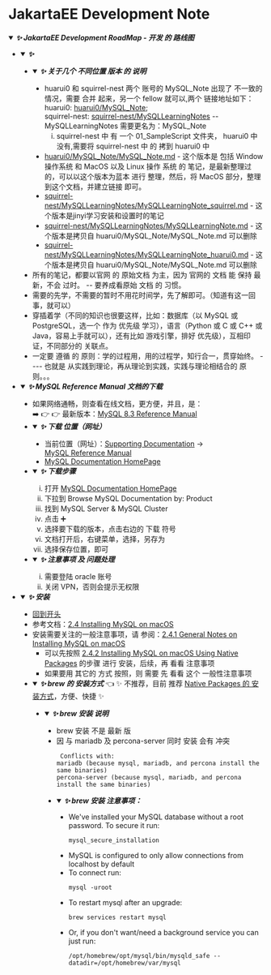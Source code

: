 # JakartaEE Development Note

<details open>
    <summary>
        <i><b>✨ JakartaEE Development RoadMap - 开发 的 路线图</b></i>
    </summary>
    <a id="jakartaee-development-note"></a>
    <ul type="disc">
        <li>
            <details open>
                <summary>
                    <i><b>✨ </b></i>
                </summary>
                <ul type="disc">
                    <li>
                        <details open>
                            <summary>
                                <i><b>✨ 关于几个 不同位置 版本 的 说明</b></i>
                            </summary>
                            <a id="explanation-for-different-ver-in-diff-position"></a>
                            <ul type="disc">
                                <li>huarui0 和 squirrel-nest 两个 账号的 MySQL_Note 出现了 不一致的 情况，需要 合并 起来，另一个 fellow 就可以,两个 链接地址如下：<br>
                                    huarui0: <a href="https://github.com/huarui0/MySQL_Note/tree/master">huarui0/MySQL_Note</a>;<br>
                                    squirrel-nest: <a href="https://github.com/huarui0/MySQL_Note/tree/master">squirrel-nest/MySQLLearningNotes</a> -- MySQLLearningNotes 需要更名为：MySQL_Note<br>
                                    <ol type="i">
                                        <li>squirrel-nest 中 有 一个 01_SampleScript 文件夹， huarui0 中没有,需要将 squirrel-nest 中 的 拷到  huarui0 中</li>
                                    </ol>
                                </li>
                                <li><a href="https://github.com/huarui0/MySQL_Note/blob/master/MySQL_Note.md">huarui0/MySQL_Note/MySQL_Note.md</a> - 这个版本是 包括 Window 操作系统 和 MacOS 以及 Linux 操作 系统 的 笔记，是最新整理过的，可以以这个版本为蓝本 进行 整理，然后，将 MacOS 部分，整理到这个文档，并建立链接 即可。</li>
                                <li><a href="https://github.com/squirrel-nest/MySQLLearningNotes/blob/master/MySQLLearningNote_squirrel.md">squirrel-nest/MySQLLearningNotes/MySQLLearningNote_squirrel.md</a> - 这个版本是jinyi学习安装和设置时的笔记</li>
                                <li><a href="https://github.com/squirrel-nest/MySQLLearningNotes/blob/master/MySQLLearningNote.md">squirrel-nest/MySQLLearningNotes/MySQLLearningNote.md</a> - 这个版本是拷贝自 huarui0/MySQL_Note/MySQL_Note.md 可以删除</li>
                                <li><a href="https://github.com/squirrel-nest/MySQLLearningNotes/blob/master/MySQLLearningNote_huarui0.md">squirrel-nest/MySQLLearningNotes/MySQLLearningNote_huarui0.md</a> - 这个版本是拷贝自 huarui0/MySQL_Note/MySQL_Note.md 可以删除</li>
                            </ul>
                        </details>
                    </li>
                    <li>
                        所有的笔记，都要以官网 的 原始文档 为主，因为 官网的 文档 能 保持 最新，不会 过时。 -- 要养成看原始 文档 的 习惯。
                    </li>
                    <li>
                        需要的先学，不需要的暂时不用花时间学，先了解即可。（知道有这一回事，就可以）
                    </li>
                    <li>
                        穿插着学（不同的知识也很要这样，比如：数据库（以 MySQL 或 PostgreSQL，选一个 作为 优先级 学习），语言（Python 或 C 或 C++ 或 Java，容易上手就可以），还有比如 游戏引擎，排好 优先级），互相印证，不同部分的 关联点。
                    </li>
                    <li>
                        一定要 遵循 的 原则：学的过程用，用的过程学，知行合一，贯穿始终。 ---- 也就是 从实践到理论，再从理论到实践，实践与理论相结合的 原则。。。
                    </li>
                </ul>
            </details>
        </li>
        <li>
            <details open>
                <summary>
                    <i><b>✨ MySQL Reference Manual 文档的下载</b></i>
                </summary>
                <a id="mysql-reference-download-note" ></a>
                <ul type="disc">
                    <li>如果网络通畅，则查看在线文档，更方便，并且，是：<br>
                        ➡️ 👉 👉 最新版本：<a href="https://dev.mysql.com/doc/refman/8.3/en/">MySQL 8.3 Reference Manual</a>
                    <li>
                        <details open>
                            <summary>
                                <i><b>✨ 下载 位置（网址）</b></i>
                            </summary>
                            <a id="source-for-mysql-reference-download" ></a>
                            <ul type="disc">
                                <li>当前位置（网址）：<a href="https://docs.oracle.com/en-us/iaas/mysql-database/doc/supporting-documentation.html">Supporting Documentation</a>  -> <br><a href="https://dev.mysql.com/doc/refman/en/">MySQL Reference Manual</a></li>
                                <li><a href="https://dev.mysql.com/doc/refman/en/">MySQL Documentation HomePage</a></li>
                            </ul>
                        </details>
                    </li>
                    <li>
                        <details open>
                            <summary>
                                <i><b>✨ 下载步骤</b></i>
                            </summary>
                            <a id="mysql-reference-download-step-by-step" ></a>
                            <ol type="i">
                                <li>打开 <a href="https://dev.mysql.com/doc/">MySQL Documentation HomePage</a></li>
                                <li>下拉到 Browse MySQL Documentation by: Product</li>
                                <li>找到 MySQL Server & MySQL Cluster</li>
                                <li>点击 ➕</li>
                                <li>选择要下载的版本，点击右边的 下载 符号</li>
                                <li>文档打开后，右键菜单，选择，另存为</li>
                                <li>选择保存位置，即可</li>
                            </ol>
                        </details>
                    </li>
                    <li>
                        <details open>
                            <summary>
                                <i><b>✨ 注意事项 及 问题处理</b></i>
                            </summary>
                            <a id="note-and-troubleshooting-for-mysql-reference-download" ></a>
                            <ol type="i">
                                <li>需要登陆 oracle 账号</li>
                                <li>关闭 VPN，否则会提示无权限</li>
                            </ol>
                        </details>
                    </li>
                </ul>
            </details>
        </li>
        <li>
            <details open>
                <summary>
                    <i><b>✨ 安装</b></i>
                </summary>
                <a id="mysql-install-by-mode"></a>
                <ul type="disc">
                    <li>
                        <a href="#mysql-install-and-config-for-mac-note">回到开头</a>
                    </li>
                    <li>参考文档：<a href="https://dev.mysql.com/doc/refman/8.3/en/macos-installation.html">2.4 Installing MySQL on macOS</a></li>
                    <li>安装需要关注的一般注意事项，请 参阅：<a href="https://dev.mysql.com/doc/refman/8.3/en/macos-installation-notes.html">2.4.1 General Notes on Installing MySQL on macOS</a><br>
                        <ul>
                            <li>可以先按照 <a href="#mysql-install-on-macos-using-native-packages">2.4.2 Installing MySQL on macOS Using Native Packages</a> 的步骤 进行 安装，后续，再 看看 注意事项</li>
                            <li>如果要用 其它的 方式 按照，则 需要 先 看看 这个 一般性注意事项</li>
                        </ul>
                    </li>
                    <li>
                        <details open>
                            <summary>
                                <i><b>✨ brew 的 安装方式</b></i> 👈 ✨ 不推荐，目前 推荐 <a href="#mysql-install-on-macos-using-native-packages">Native Packages 的 安装方式</a>，方便、快捷 ✨
                            </summary>
                            <a id="mysql-install-by-brew-mode" ></a>
                            <ul type="disc">
                                <li>
                                    <details open>
                                        <summary>
                                            <i><b>✨ brew 安装 说明</b></i>
                                        </summary>
                                        <a id="explanation-for-mysql-install-by-brew-mode" ></a>
                                        <ul type="disc">
                                            <li>brew 安装 不是 最新 版</li>
                                            <li>因 与 mariadb 及 percona-server 同时 安装 会有 冲突
                                                <pre><code> Conflicts with:
mariadb (because mysql, mariadb, and percona install the same binaries)
percona-server (because mysql, mariadb, and percona install the same binaries)</code></pre>
                                            </li>
                                            <li>
                                                <details open>
                                                    <summary>
                                                        <i><b>✨ brew 安装 注意事项：</b></i>
                                                    </summary>
                                                    <a id="mysql-install-with-brew-note" ></a>
                                                    <ul type="disc">
                                                        <li>We've installed your MySQL database without a root password. To secure it run:
                                                            <pre><code>mysql_secure_installation</code></pre>
                                                        </li>
                                                        <li>MySQL is configured to only allow connections from localhost by default</li>
                                                        <li>To connect run:
                                                            <pre><code>mysql -uroot</code></pre>
                                                        </li>
                                                        <li>To restart mysql after an upgrade:
                                                            <pre><code>brew services restart mysql</code></pre>
                                                        </li>
                                                        <li>Or, if you don't want/need a background service you can just run:
                                                            <pre><code>/opt/homebrew/opt/mysql/bin/mysqld_safe --datadir=/opt/homebrew/var/mysql</code></pre>
                                                        </li>
                                                    </ul>
                                                </details>
                                            </li>
                                        </ul>
                                    </details>
                                </li>
